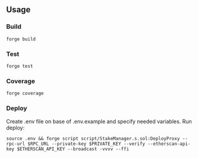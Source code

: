 ## Usage

### Build

```shell
forge build
```

### Test

```shell
forge test
```

### Coverage

```shell
forge coverage
```

### Deploy

Create .env file on base of .env.example and specify needed variables.
Run deploy:

```shell
source .env && forge script script/StakeManager.s.sol:DeployProxy --rpc-url $RPC_URL --private-key $PRIVATE_KEY --verify --etherscan-api-key $ETHERSCAN_API_KEY --broadcast -vvvv --ffi
```
